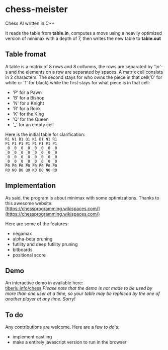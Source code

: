 # chess-meister
Chess AI written in C++

It reads the table from __table.in__, computes a move using a heavily optimized version of minimax with a depth of 7, then writes the new table to __table.out__

## Table fromat
A table is a matrix of 8 rows and 8 collumns, the rows are separated by _'\n'_-s and the elements on a row are separated by spaces. A matrix cell consists in 2 characters. The second stays for who owns the piece in that cell('0' for white or '1' for black) while the first stays for what piece is in that cell:
- 'P' for a Pawn
- 'B' for a Bishop
- 'N' for a Knight
- 'R' for a Rook
- 'K' for the King
- 'Q' for the Queen
- '\_' for an empty cell

Here is the initial table for clarification:  
`R1 N1 B1 Q1 K1 B1 N1 R1 `  
`P1 P1 P1 P1 P1 P1 P1 P1 `  
`_0 _0 _0 _0 _0 _0 _0 _0 `  
`_0 _0 _0 _0 _0 _0 _0 _0 `  
`_0 _0 _0 _0 _0 _0 _0 _0 `  
`_0 _0 _0 _0 _0 _0 _0 _0 `  
`P0 P0 P0 P0 P0 P0 P0 P0 `  
`R0 N0 B0 Q0 K0 B0 N0 R0 `

## Implementation
As said, the program is about minimax with some optimizations. Thanks to this awesome website:  
[https://chessprogramming.wikispaces.com/](https://chessprogramming.wikispaces.com/)

Here are some of the features:
- negamax
- alpha-beta pruning
- futility and deep futility pruning
- bitboards
- positional score

## Demo
An interactive demo in available here:  
[tiberiu.info/chess](http://tiberiu.info/chess)
_Please note that the demo is not made to be used by more than one user at a time, so your table may be replaced by the one of another player at any time. Sorry!_

## To do
Any contributions are welcome. Here are a few _to do_'s:
- implement castling
- make a entirely javascript version to run in the browser
